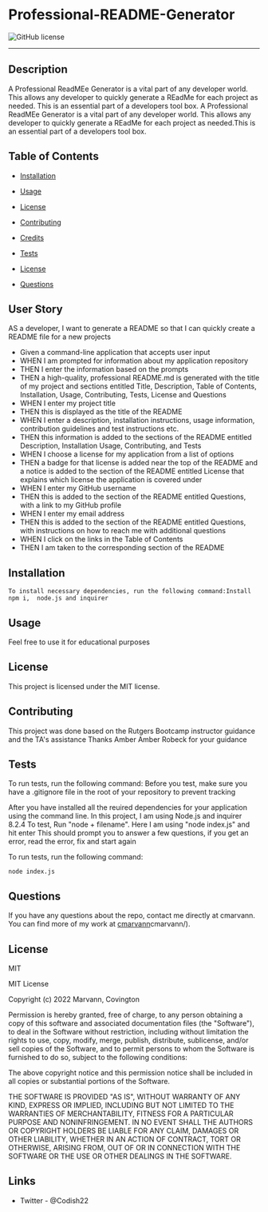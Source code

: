 # Professional-README-Generator
![GitHub license](https://img.shields.io/badge/license-MIT-blue.svg)

___

## Description
A Professional ReadMEe Generator is a vital part of any developer world. This allows any developer to quickly 
generate a REadMe for each project as needed.
This is an essential part of a developers tool box.
A Professional ReadMEe Generator is a vital part of any developer world. This allows any developer to quickly generate a REadMe for each project as needed.This is an essential part of a developers tool box.

## Table of Contents 

* [Installation](#installation)

* [Usage](#usage)

* [License](#license)

* [Contributing](#contributing)

* [Credits](#credits)

* [Tests](#tests)

* [License](#license)

* [Questions](#questions)


## User Story

AS a developer, I want to generate a  README  so that I can 
quickly create a README file for a new projects
 - Given a command-line application that accepts user input
 - WHEN I am prompted for information about my application repository
 - THEN I enter the information based on the prompts
 - THEN a high-quality, professional README.md is generated with the title of my project 
    and sections entitled Title, Description, Table of Contents, Installation, Usage, 
    Contributing, Tests, License and Questions
 - WHEN I enter my project title
 - THEN this is displayed as the title of the README
 - WHEN I enter a description, installation instructions, usage information, contribution guidelines
     and test instructions etc.
 - THEN this information is added to the sections of the README entitled Description, Installation
   Usage, Contributing, and Tests
 - WHEN I choose a license for my application from a list of options
 - THEN a badge for that license is added near the top of the README and a notice is added to the 
   section of the README entitled License that explains which license the application is covered under
 - WHEN I enter my GitHub username
 - THEN this is added to the section of the README entitled Questions, with a link to my GitHub profile
 - WHEN I enter my email address
 - THEN this is added to the section of the README entitled Questions, with instructions on how to
   reach me with additional questions
 - WHEN I click on the links in the Table of Contents
 - THEN I am taken to the corresponding section of the README
 

 

 ## Installation

```
To install necessary dependencies, run the following command:Install npm i,  node.js and inquirer
```

## Usage
Feel free to use it for educational purposes 


## License

This project is licensed under the MIT license.
  
## Contributing

This project was done based on the Rutgers Bootcamp instructor guidance and the TA's assistance
Thanks Amber Amber Robeck for your guidance



## Tests

To run tests, run the following command:
Before you test, make sure you have a .gitignore file in the root of your repository
to prevent tracking 

After you have installed  all the reuired dependencies for your application using the command line. 
In this project, I am using Node.js and inquirer 8.2.4
To test, Run "node + filename". Here I am using "node index.js" and hit enter
This should prompt you to answer a few questions, if you get an error, read the error, fix
and start again 

To run tests, run the following command:

```
node index.js
```

## Questions

If you have any questions about the repo, contact me directly at cmarvann. You can find more of my work at [cmarvann](https://github.com/cmarvann/)cmarvann/).

  ## License
  MIT

  MIT License

  Copyright (c) 2022 Marvann, Covington

  Permission is hereby granted, free of charge, to any person obtaining a copy
  of this software and associated documentation files (the "Software"), to deal
  in the Software without restriction, including without limitation the rights
  to use, copy, modify, merge, publish, distribute, sublicense, and/or sell
  copies of the Software, and to permit persons to whom the Software is
  furnished to do so, subject to the following conditions:
  
  The above copyright notice and this permission notice shall be included in all
  copies or substantial portions of the Software.
  
  THE SOFTWARE IS PROVIDED "AS IS", WITHOUT WARRANTY OF ANY KIND, EXPRESS OR
  IMPLIED, INCLUDING BUT NOT LIMITED TO THE WARRANTIES OF MERCHANTABILITY,
  FITNESS FOR A PARTICULAR PURPOSE AND NONINFRINGEMENT. IN NO EVENT SHALL THE
  AUTHORS OR COPYRIGHT HOLDERS BE LIABLE FOR ANY CLAIM, DAMAGES OR OTHER
  LIABILITY, WHETHER IN AN ACTION OF CONTRACT, TORT OR OTHERWISE, ARISING FROM,
  OUT OF OR IN CONNECTION WITH THE SOFTWARE OR THE USE OR OTHER DEALINGS IN THE
  SOFTWARE.



## Links
 * Twitter - @Codish22

